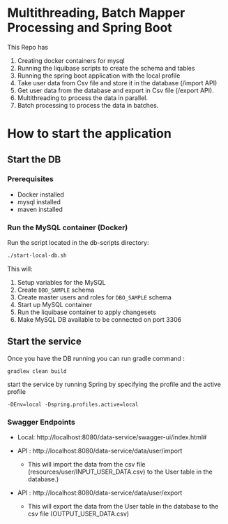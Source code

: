 # Multithreading, Batch Mapper Processing and Spring Boot
This Repo has 

1. Creating docker containers for mysql
2. Running the liquibase scripts to create the schema and tables
3. Running the spring boot application with the local profile
4. Take user data from Csv file and store it in the database (/import API)
5. Get user data from the database and export in Csv file (/export API).
6. Multithreading to process the data in parallel.
7. Batch processing to process the data in batches.


# How to start the application

## Start the DB

### Prerequisites

* Docker installed
* mysql installed
* maven installed

### Run the MySQL container (Docker)

Run the script located in the db-scripts directory:

```bash
./start-local-db.sh
```

This will:

1. Setup variables for the MySQL
2. Create `DBO_SAMPLE` schema
3. Create master users and roles for `DBO_SAMPLE` schema
4. Start up MySQL container
5. Run the liquibase container to apply changesets
6. Make MySQL DB available to be connected on port 3306

## Start the service

Once you have the DB running you can
run gradle command :

```
gradlew clean build
```

start the service by running Spring by specifying the profile and the active profile

```
-DEnv=local -Dspring.profiles.active=local
```

### Swagger Endpoints

- Local: http://localhost:8080/data-service/swagger-ui/index.html#

- API : http://localhost:8080/data-service/data/user/import 
  - This will import the data from the csv file (resources/user/INPUT_USER_DATA.csv) to the User table in the database.)
- API : http://localhost:8080/data-service/data/user/export
  - This will export the data from the User table in the database to the csv file (OUTPUT_USER_DATA.csv)
